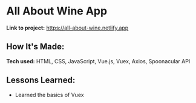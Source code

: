 # All About Wine App

**Link to project:** https://all-about-wine.netlify.app

## How It's Made:

**Tech used:** HTML, CSS, JavaScript, Vue.js, Vuex, Axios, Spoonacular API

## Lessons Learned:

- Learned the basics of Vuex


